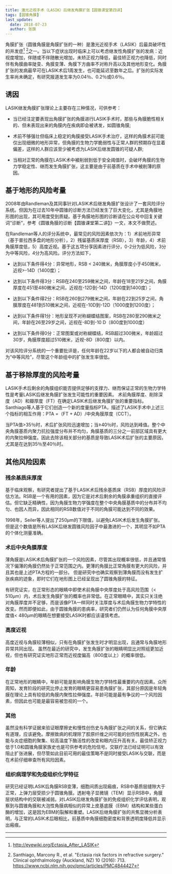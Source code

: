 ```yaml
---
title: 激光近视手术（LASIK）后继发角膜扩张【圆锥课堂第四讲】
tags: [圆锥角膜]
last_update:
  date: 2018-07-23
  author: 张旗
---
```


角膜扩张（圆锥角膜是角膜扩张的一种）是激光近视手术（LASIK）后最具破坏性的并发症[^1] [^2]之一。当以下症状出现时临床上可以考虑继发性角膜扩张的发病：近视度增加，伴随或不伴随散光增加，未矫正视力降低，最佳矫正视力也降低，同时伴有角膜曲率陡变、角膜变薄、角膜下方曲率不对称升高以及其他地形变化。角膜扩张的发病最早可在LASIK术后1周发生，也可能延迟至数年之后。扩张的实际发生率尚未确定，有研究报道发生率为0.04％、0.2％或0.6％。

## 诱因

LASIK继发角膜扩张理论上主要存在三种情况，可供参考：

* 当已经注定要表现出角膜扩张的角膜进行LASIK手术时，那些与角膜脆性相关的、但未表现出来的角膜内在疾病即会被诱发，如圆锥角膜;

* 术前不够强壮但临床上稳定的角膜接受LASIK手术治疗，这样的角膜术前可能仅出现细微的地形异常，但角膜的生物力学脆弱性与正常人群的预期存在显着偏差，这样的人群应该至少被考虑为LASIK后继发圆锥的可疑人群;

* 当相对正常的角膜在LASIK术中被削弱到低于安全阈值时，会破坏角膜的生物力学稳定性、继而发生角膜扩张，这主要是由于前基质在手术中被削薄的原因。

## 基于地形的风险考量

2008年由Randleman及其同事针对LASIK术后继发角膜扩张设计了一套风险评分系统。但因为在过去10年中圆锥的诊断方法已经发生了巨大变化，尤其是角膜地形图的出现，其可用度受到质疑。基于角膜地形图的诊断请在公众号中回复关键词“诊断”，参考《圆锥角膜的诊断【圆锥课堂第二讲】》一文，本文不做赘述。

在Randleman等人的评分系统中，最常见的风险因素依次为：1）术前地形异常（基于普拉西多盘的地形分析），2）残留基质床厚度（RSB），3）年龄，4）术前角膜厚度低，5）高度近视。基于这五项分享因素进行评分，0-2分为低风险，3分为中等风险，4分为高风险。评分方法如下，

* 达到以下条件得4分：异常地形，RSB < 240微米，角膜厚度小于450微米，近视>-14D（1400度）；

* 达到以下条件得3分：RSB在240至259微米之间，年龄在18至21岁之间，角膜厚度在451至480微米之间，近视在-12D到-14D（1200度到1400度）；

* 达到以下条件得2分：RSB在260到279微米之间，年龄在22到25岁之间，角膜厚度在481到510微米之间，近视在-10D到-12D（1000度到1200度）；

* 达到以下条件得1分：地形呈现不对称蝴蝶结图案，RSB在280至290微米之间，年龄在26至29岁之间，近视在-8D到-10 D（800度到1000度）

* 达到以下条件得0分：正常图案或对称蝴蝶结，RSB超过300微米，年龄超过30岁，角膜厚度超过510微米，近视-8D（800度）以内。

对该风险评分系统的一个重要批评是，任何年龄在22岁以下的人都会被自动归类为“中等风险”，尽管这个年龄组中的扩张发生率很低。

## 基于移除厚度的风险考量

LASIK手术后剩余的角膜组织能否提供足够的支撑力、继而保证正常的生物力学特性是考量LASIK后继发角膜扩张发生可能性的重要因素。 术前角膜厚度、削除深度（AD）和瓣厚度（FT）在确定LASIK术后继发角膜扩张的重要指标。 Santhiago等人基于它们创造一个新的度量指标PTA，描述了LASIK手术中上述三个指标的相互作用：PTA =（FT + AD）/中央角膜厚度（CCT）。

当PTA值>35％时，术后扩张风险迅速增加；当≥40％时，风险达到峰值。整个中央角膜基质内聚力抗拉强度分布并不均匀，角膜基质的三分之一前部区域具有更大的内聚拉伸强度。因此去除该相关部分的基质是导致LASIK术后扩张的主要原因，尤其是在达到35％至40％时。

## 其他风险因素

### 残余基质床厚度

基于临床观察，有研究者提出了基于LASIK术后残余基质床（RSB）厚度的风险评估方法。RSB是一个有用的因素，因为它是对术后剩余的角膜承重组织的直接评估。但它缺乏精确性，因为角膜生物力学强度在整个中央角膜基质中的分布并不均匀、也因人而异，因此相同的RSB数值对于不同的角膜可能达到不同的效果。

1998年，Seiler等人提出了250μm的下限值，以避免LASIK术后发生角膜扩张。但是这个数值是所有LASIK后继发圆锥风险因子中最激进的一个，其明显不如PTA的个体化测量准确。

### 术后中央角膜厚度

薄角膜是LASIK术后角膜扩张的一个风险因素，尽管其出现概率很低，并且通常情况下偏薄的角膜仍然处于正常范围之内。更薄的角膜比正常角膜有更大的风险，并且其也是上述PTA方程的一部分。 但是研究中也确实观察到薄角膜而没有发生扩张疾病的迹象，即时它们在地形图上已经呈现出了圆锥角膜的特征。

有研究证实，在正常形态的眼睛中即使术前角膜中央厚度处于高风险范围（< 510μm）内，术后发生角膜扩张的概率也非常低。在正常眼睛中，其实只关注绝对角膜厚度并不足够，而是该像PTA一样同时关注厚度与术后角膜生物力学特性的改变。然而即便如此，由于圆锥角膜的患病率，研究者们仍然认为任何角膜中央厚度值< 480μm的眼睛在想要接受LASIK时都应该谨慎考虑。

### 高度近视

高度近视与角膜较薄相似，只有在角膜扩张发生时才明显出现，且通常与角膜地形异常共同出现。 虽然在最近的研究中，发生角膜扩张的眼睛明显比对照组更加近视，但也有研究证实地形正常而近视度偏高（800度以上）的概率很低。

### 年龄

在正常地形的眼睛中，年龄可能是影响角膜生物力学特性最重要的内在因素。众所周知，发育阶段的研究比停止发育的眼睛更容易患角膜扩张，其部分原因是年轻角膜在理论上具有较低的角膜内聚性拉伸强度。年龄可能是最有争议的一个风险因素，但因此也可能是最容易被忽视的一个。

### 其他

虽然没有科学证据来验证眼摩擦史和慢性创伤史与角膜扩张之间的关系，但它确实有道理，应该避免。摩擦致病的机理除了胶原纤维之间可能的创伤性脱离之外，也能与炎症细胞的聚集、较高温度下酶活性的改变和眼内压升高有关。最佳矫正视力低于1.0和圆锥角膜家族史也是可供参考的危险信号。交联疗法已经证明可以有效阻止扩张进展，但尽管如此目前可用的最佳策略不是同时接受LASIK与交联，而是在术前仔细审查所有风险因素。

### 组织病理学和免疫组织化学特征

研究已经证明LASIK后角膜RSB变薄，细胞间质出现瘢痕，RSB中基质层缝隙大于正常，上弹力层受损少于圆锥角膜。透射电子显微镜（TEM）显示RSB中，角膜层状结构中的交联被减弱。对LASIK后继发角膜扩张的免疫组织化学评估表明，观察到与圆锥角膜和大泡性角膜病相似的异常上皮基底膜（EBM）结构和某些蛋白酶的增加，这是因为EBM的裂解和重塑。LASIK后继角膜扩张的共焦显微分析表明，与正常的LASIK术后眼相比，前基质中角膜细胞密度和背景透明度降低并显示出瘢痕。

---

[^1]: http://eyewiki.org/Ectasia_After_LASIK

[^2]: Santhiago, Marcony R., et al. "Ectasia risk factors in refractive surgery." Clinical ophthalmology (Auckland, NZ) 10 (2016): 713. https://www.ncbi.nlm.nih.gov/pmc/articles/PMC4844427
